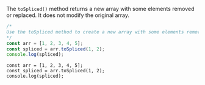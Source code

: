 The `toSpliced()` method returns a new array with some elements removed or replaced. It does not modify the original array.

```js
/*
Use the toSpliced method to create a new array with some elements removed
*/
const arr = [1, 2, 3, 4, 5];
const spliced = arr.toSpliced(1, 2);
console.log(spliced);
```

```solution
const arr = [1, 2, 3, 4, 5];
const spliced = arr.toSpliced(1, 2);
console.log(spliced);
```